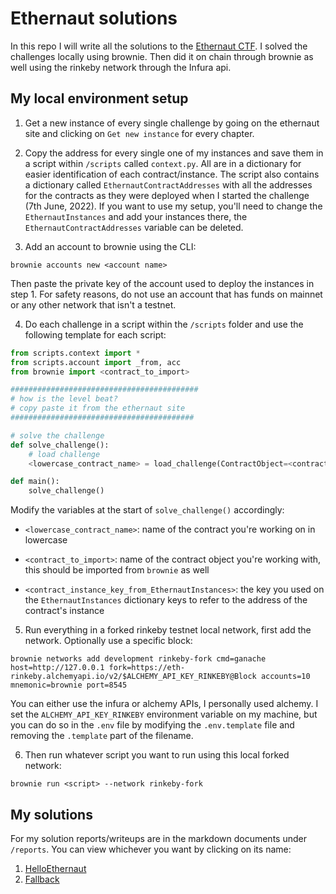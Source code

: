 # Ethernaut solutions

In this repo I will write all the solutions to the [Ethernaut CTF](https://ethernaut.openzeppelin.com/). I solved the challenges locally using brownie. Then did it on chain through brownie as well using the rinkeby network through the Infura api.

## My local environment setup

1. Get a new instance of every single challenge by going on the ethernaut site and clicking on `Get new instance` for every chapter.

2. Copy the address for every single one of my instances and save them in a script within `/scripts` called `context.py`. All are in a dictionary for easier identification of each contract/instance. The script also contains a dictionary called `EthernautContractAddresses` with all the addresses for the contracts as they were deployed when I started the challenge (7th June, 2022). If you want to use my setup, you'll need to change the `EthernautInstances` and add your instances there, the `EthernautContractAddresses` variable can be deleted.

3. Add an account to brownie using the CLI: 

```
brownie accounts new <account name>
```

Then paste the private key of the account used to deploy the instances in step 1. For safety reasons, do not use an account that has funds on mainnet or any other network that isn't a testnet.

4. Do each challenge in a script within the `/scripts` folder and use the following template for each script:

```python
from scripts.context import *
from scripts.account import _from, acc
from brownie import <contract_to_import>

##########################################
# how is the level beat? 
# copy paste it from the ethernaut site
#########################################

# solve the challenge
def solve_challenge():
    # load challenge
    <lowercase_contract_name> = load_challenge(ContractObject=<contract_to_import>, instance_key='<contract_instance_key_from_EthernautInstances>')

def main():
    solve_challenge()
```

Modify the variables at the start of `solve_challenge()` accordingly:

* `<lowercase_contract_name>`: name of the contract you're working on in lowercase

* `<contract_to_import>`: name of the contract object you're working with, this should be imported from `brownie` as well

* `<contract_instance_key_from_EthernautInstances>`: the key you used on the `EthernautInstances` dictionary keys to refer to the address of the contract's instance


5. Run everything in a forked rinkeby testnet local network, first add the network. Optionally use a specific block:

```
brownie networks add development rinkeby-fork cmd=ganache host=http://127.0.0.1 fork=https://eth-rinkeby.alchemyapi.io/v2/$ALCHEMY_API_KEY_RINKEBY@Block accounts=10 mnemonic=brownie port=8545
```

You can either use the infura or alchemy APIs, I personally used alchemy. I set the `ALCHEMY_API_KEY_RINKEBY` environment variable on my machine, but you can do so in the `.env` file by modifying the `.env.template` file and removing the `.template` part of the filename.

6. Then run whatever script you want to run using this local forked network:

```
brownie run <script> --network rinkeby-fork
```

## My solutions

For my solution reports/writeups are in the markdown documents under `/reports`. You can view whichever you want by clicking on its name:

1. [HelloEthernaut](https://github.com/dreth/Ethernaut/blob/main/reports/HelloEthernaut.md)
2. [Fallback](https://github.com/dreth/Ethernaut/blob/main/reports/Fallback.md)
